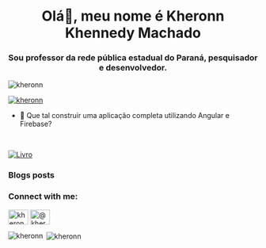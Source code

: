 <h1 align="center">Olá👋, meu nome é Kheronn Khennedy Machado</h1>
<h3 align="center">Sou professor da rede pública estadual do Paraná, pesquisador e desenvolvedor.</h3>

<p align="left"> <img src="https://komarev.com/ghpvc/?username=kheronn&label=Profile%20views&color=0e75b6&style=flat" alt="kheronn" /> </p>

<p align="left"> <a href="https://github.com/ryo-ma/github-profile-trophy"><img src="https://github-profile-trophy.vercel.app/?username=kheronn" alt="kheronn" /></a> </p>

- 📄 Que tal construir uma aplicação completa utilizando Angular e Firebase?
<br>
  
[![Livro](https://cdn.shopify.com/s/files/1/0155/7645/products/Frente-Angular-e-firebase_large.jpg?v=1616795966)](https://www.casadocodigo.com.br/products/livro-angular-firebase?_pos=1&_sid=7844744cc&_ss=r "")


### Blogs posts
<!-- BLOG-POST-LIST:START -->
<!-- BLOG-POST-LIST:END -->

<h3 align="left">Connect with me:</h3>
<p align="left">
<a href="https://linkedin.com/in/kheronn-machado" target="blank"><img align="center" src="https://cdn.jsdelivr.net/npm/simple-icons@3.0.1/icons/linkedin.svg" alt="kheronn-machado" height="30" width="40" /></a>
<a href="https://medium.com/@kheronn.machado" target="blank"><img align="center" src="https://cdn.jsdelivr.net/npm/simple-icons@3.0.1/icons/medium.svg" alt="@kheronn.machado" height="30" width="40" /></a>
</p>

<p><img align="left" src="https://github-readme-stats.vercel.app/api/top-langs?username=kheronn&show_icons=true&locale=en&layout=compact" alt="kheronn" /></p>

<p>&nbsp;<img align="center" src="https://github-readme-stats.vercel.app/api?username=kheronn&show_icons=true&locale=en" alt="kheronn" /></p>

